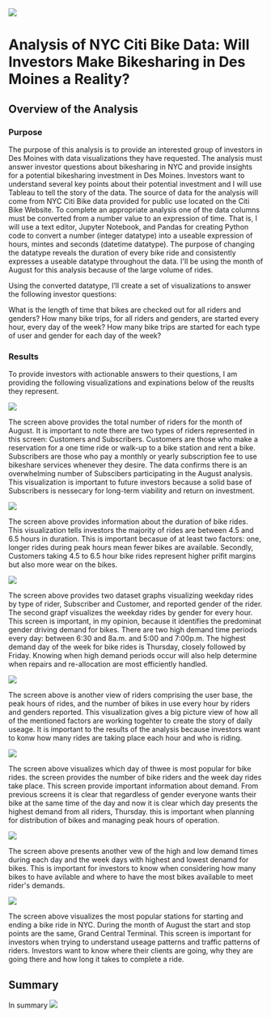 <img src="pictures/citibike.png">

# Analysis of NYC Citi Bike Data: Will Investors Make Bikesharing in Des Moines a Reality? 
## Overview of the Analysis ##
### Purpose 

The purpose of this analysis is to provide an interested group of investors in Des Moines with data visualizations they have requested. The analysis must answer investor questions about bikesharing in NYC and provide insights for a potential bikesharing investment in Des Moines. Investors want to understand several key points about their potential investment and I will use Tableau to tell the story of the data. The source of data for the analysis will come from NYC Citi Bike data provided for public use located on the Citi Bike Website. To complete an appropriate analysis one of the data columns must be converted from a number value to an expression of time. That is, I will use a text editor, Jupyter Notebook, and Pandas for creating Python code to convert a number (integer datatype) into a useable expression of hours, mintes and seconds (datetime datatype). The purpose of changing the datatype reveals the duration of every bike ride and consistently expresses a useable datatype throughout the data. I'll be using the month of August for this analysis because of the large volume of rides. 

Using the converted datatype, I’ll create a set of visualizations to answer the following investor questions:

What is the length of time that bikes are checked out for all riders and genders?
How many bike trips, for all riders and genders, are started every hour, every day of the week?
How many bike trips are started for each type of user and gender for each day of the week?

### Results

To provide investors with actionable answers to their questions, I am providing the following visualizations and expinations below of the reuslts they represent.

<img src="pictures/Screen1.png">

The screen above provides the total number of riders for the month of August. It is important to note there are two types of riders represented in this screen: Customers and Subscribers. Customers are those who make a reservation for a one time ride or walk-up to a bike station and rent a bike. Subscribers are those who pay a monthly or yearly subscription fee to use bikeshare services whenever they desire. The data confirms there is an overwhelming number of Subscibers participating in the August analysis. This visualization is important to future investors because a solid base of Subscribers is nessecary for long-term viability and return on investment.



<img src="pictures/Screen2.png">


The screen above provides information about the duration of bike rides. This visualization tells investors the majority of rides are between 4.5 and 6.5 hours in duration. This is important becasue of at least two factors: one, longer rides during peak hours mean fewer bikes are available. Secondly, Customers taking 4.5 to 6.5 hour bike rides represent higher prifit margins but also more wear on the bikes.


<img src="pictures/Screen3.png">

The screen above provides two dataset graphs visualizing weekday rides by type of rider, Subscriber and Customer, and reported gender of the rider. The second grapf visualizes the weekday rides by gender for every hour. This screen is important, in my opinion, because it identifies the predominat gender driving demand for bikes. There are two high demand time periods every day: between 6:30 and 8a.m. and 5:00 and 7:00p.m. The highest demand day of the week for bike rides is Thursday, closely followed by Friday. Knowing when high demand periods occur will also help determine when repairs and re-allocation are most efficiently handled.


<img src="pictures/Screen4.png">

The screen above is another view of riders comprising the user base, the peak hours of rides, and the number of bikes in use every hour by riders and genders reported. This visualization gives a big picture view of how all of the mentioned factors are working togehter to create the story of daily useage. It is important to the results of the analysis because investors want to konw how many rides are taking place each hour and who is riding.  

<img src="pictures/Screen5.png">

The screen above visualizes which day of thwee is most popular for bike rides. the screen provides the number of bike riders and the week day rides take place. This screen provide important information about demand. From previous screens it is clear that regardless of gender everyone wants their bike at the same time of the day and now it is clear which day presents the highest demand from all riders, Thursday. this is important when planning for distribution of bikes and managing peak hours of operation.

<img src="pictures/Screen6.png">

The screen above presents another vew of the high and low demand times during each day and the week days with highest and lowest denamd for bikes. This is important for investors to know when considering how many bikes to have avilable and where to have the most bikes available to meet rider's demands.

<img src="pictures/Screen9.png">

The screen above visualizes the most popular stations for starting and ending a bike ride in NYC. During the month of August the start and stop points are the same, Grand Central Terminal. This screen is important for investors when trying to understand useage patterns and traffic patterns of riders. Investors want to know where their clients are going, why they are going there and how long it takes to complete a ride. 


## Summary
In summary
<img src="pictures/Screen7.png">






